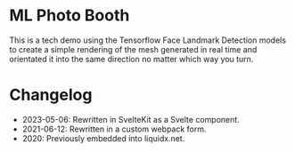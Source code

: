 # ML Photo Booth

This is a tech demo using the Tensorflow Face Landmark Detection models to create
a simple rendering of the mesh generated in real time and orientated it into the
same direction no matter which way you turn.

# Changelog

- 2023-05-06: Rewritten in SvelteKit as a Svelte component.
- 2021-06-12: Rewritten in a custom webpack form.
- 2020: Previously embedded into liquidx.net.

